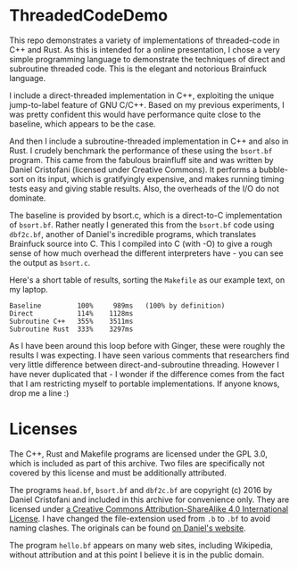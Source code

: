# ThreadedCodeDemo

This repo demonstrates a variety of implementations of threaded-code in C++ and Rust. As this is 
intended for a online presentation, I chose a very simple programming language to demonstrate the 
techniques of direct and subroutine threaded code. This is the elegant and notorious Brainfuck 
language.

I include a direct-threaded implementation in C++, exploiting the unique jump-to-label feature of GNU C/C++. 
Based on my previous experiments, I was pretty confident this would have performance quite close to the 
baseline, which appears to be the case. 

And then I include a subroutine-threaded implementation in C++ and also in Rust. I crudely benchmark the 
performance of these using the `bsort.bf` program. This came from the fabulous brainfluff site and was
written by Daniel Cristofani (licensed under Creative Commons). It performs a bubble-sort on its input, 
which is gratifyingly expensive, and makes running timing tests easy and giving stable results. Also, 
the overheads of the I/O do not dominate.

The baseline is provided by bsort.c, which is a direct-to-C implementation of `bsort.bf`. Rather neatly
I generated this from the `bsort.bf` code using `dbf2c.bf`, another of Daniel's incredible programs, which 
translates Brainfuck source into C. This I compiled into C (with -O) to give a rough sense of how much
overhead the different interpreters have - you can see the output as `bsort.c`.

Here's a short table of results, sorting the `Makefile` as our example text, on my laptop.
```
Baseline         100%     989ms   (100% by definition)
Direct           114%    1128ms
Subroutine C++   355%    3511ms
Subroutine Rust  333%    3297ms
```

As I have been around this loop before with Ginger, these were roughly the results I was expecting. I have
seen various comments that researchers find very little difference between direct-and-subroutine threading.
However I have never duplicated that - I wonder if the difference comes from the fact that I am restricting 
myself to portable implementations. If anyone knows, drop me a line :)

# Licenses

The C++, Rust and Makefile programs are licensed under the GPL 3.0, which is included as part of this archive. 
Two files are specifically not covered by this license and must be additionally attributed.

The programs `head.bf`, `bsort.bf` and `dbf2c.bf` are copyright (c) 2016 by Daniel Cristofani and included in this archive
for convenience only. They are licensed under 
[a Creative Commons Attribution-ShareAlike 4.0 International License](https://creativecommons.org/licenses/by-sa/4.0/). 
I have changed the file-extension used from `.b` to `.bf` to avoid naming clashes. The originals can be found
[on Daniel's website](http://www.brainfuck.org/).

The program `hello.bf` appears on many web sites, including Wikipedia, without attribution and at this point I 
believe it is in the public domain.
